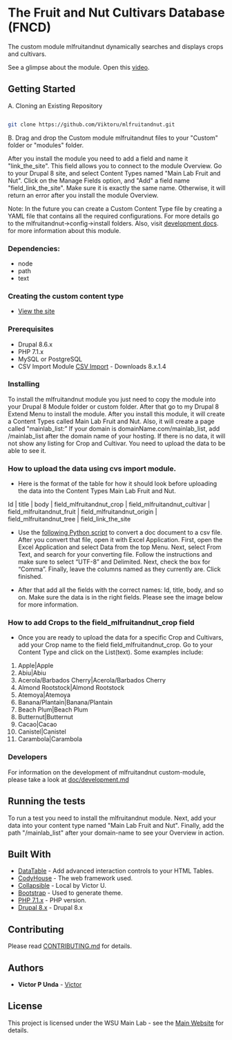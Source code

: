 # The Fruit and Nut Cultivars Database (FNCD)

The custom module mlfruitandnut dynamically searches and displays crops and cultivars.

See a glimpse about the module. Open this [video](https://vimeo.com/325511947).

## Getting Started

A. Cloning an Existing Repository  
```bash

git clone https://github.com/Viktoru/mlfruitandnut.git

```
B. Drag and drop the Custom module mlfruitandnut files to your "Custom" folder or "modules" folder.


After you install the module you need to add a field and name it "link_the_site". This field allows you to connect to the module Overview. Go to your Drupal 8 site, and select Content Types named "Main Lab Fruit and Nut". Click on the Manage Fields option, and "Add" a field name "field_link_the_site". Make sure it is exactly the same name.
Otherwise, it will return an error after you install the module Overview.

Note: In the future you can create a Custom Content Type file by creating a YAML file that contains all the required configurations. For more details go to the mlfruitandnut->config->install folders. 
Also, visit [development docs](https://github.com/Viktoru/mlfruitandnut/blob/master/mlfruitandnut/docs/development.md). for more information about this module.


### Dependencies:

- node
- path
- text

### Creating the custom content type

- [View the site](https://github.com/Viktoru/mlfruitandnut/blob/master/mlfruitandnut/docs/development_two.md)


### Prerequisites

- Drupal 8.6.x
- PHP 7.1.x
- MySQL or  PostgreSQL
- CSV Import Module [CSV Import](https://www.drupal.org/project/csv_importer) - Downloads 8.x.1.4

### Installing

To install the mlfruitandnut module you just need to copy the module into your Drupal 8 Module folder or custom folder. After that go to my Drupal 8 Extend Menu to install the module.
After you install this module, it will create a Content Types called Main Lab Fruit and Nut. Also, it will create a page called "mainlab_list:” If your domain is domainName.com/mainlab_list, add /mainlab_list after the domain name of your hosting. If there is no data, it will not show any listing for Crop and Cultivar. You need to upload the data to be able to see it.

### How to upload the data using cvs import module.

* Here is the format of the table for how it should look before uploading the data into the Content Types Main Lab Fruit and Nut.

Id | title | body | field_mlfruitandnut_crop | field_mlfruitandnut_cultivar | field_mlfruitandnut_fruit | field_mlfruitandnut_origin | field_mlfruitandnut_tree | field_link_the_site

* Use the [following Python script](https://github.com/Viktoru/python2.7.10/blob/master/script2.py) to convert a doc document to a csv file. After you convert that file, open it with Excel Application. First, open the Excel Application and select Data from the top Menu. Next, select From Text, and search for your converting file. Follow the instructions and make sure to select “UTF-8” and Delimited. Next, check the box for “Comma”. Finally, leave the columns named as they currently are. Click finished.

* After that add all the fields with the correct names: Id, title, body, and so on. Make sure the data is in the right fields. Please see the image below for more information. 

### How to add Crops to the field_mlfruitandnut_crop field

* Once you are ready to upload the data for a specific Crop and Cultivars, add your Crop name to the field field_mlfruitandnut_crop. Go to your Content Type and click on the List(text). Some examples include:

1. Apple|Apple
2. Abiu|Abiu
3. Acerola/Barbados Cherry|Acerola/Barbados Cherry
4. Almond Rootstock|Almond Rootstock
5. Atemoya|Atemoya
6. Banana/Plantain|Banana/Plantain
7. Beach Plum|Beach Plum
8. Butternut|Butternut
9. Cacao|Cacao
10. Canistel|Canistel
11. Carambola|Carambola

### Developers

For information on the development of mlfruitandnut custom-module, please take a look at [doc/development.md](https://github.com/Viktoru/mlfruitandnut/blob/master/mlfruitandnut/docs/development.md)

## Running the tests

To run a test you need to install the mlfruitandnut module. Next, add your data into your content type named "Main Lab Fruit and Nut". Finally, add the path "/mainlab_list" after your domain-name to see your Overview in action.

## Built With

* [DataTable](https://datatables.net/) - Add advanced interaction controls to your HTML Tables.
* [CodyHouse](https://codyhouse.co/) - The web framework used.
* [Collapsible](https://github.com/Viktoru/Overview/tree/master/mainlab_list/assets/css) - Local by Victor U.
* [Bootstrap](https://getbootstrap.com/docs/3.4/) - Used to generate theme.
* [PHP 7.1.x](http://php.net/) - PHP version.
* [Drupal 8.x](http://www.drupal.org) - Drupal 8.x

## Contributing

Please read [CONTRIBUTING.md](https://github.com/Viktoru/) for details.

## Authors

* **Victor P Unda** - [Victor](https://github.com/Viktoru/)

## License

This project is licensed under the WSU Main Lab - see the [Main Website](http://www.bioinfo.wsu.edu) for details.
